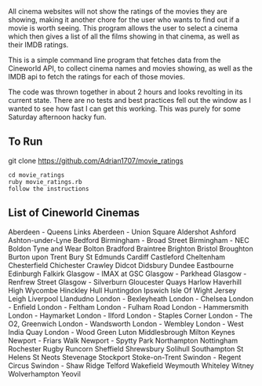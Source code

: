 All cinema websites will not show the ratings of the movies they are showing, making it another chore for the user who wants to find
out if a movie is worth seeing. This program allows the user to select a cinema which then gives a list of all the films
showing in that cinema, as well as their IMDB ratings.

This is a simple command line program that fetches data from the Cineworld API, to collect cinema names and movies showing, as well as the IMDB api to fetch the ratings for each of those movies.

The code was thrown together in about 2 hours and looks revolting in its current state. There are no tests and best practices fell out the
window as I wanted to see how fast I can get this working. This was purely for some Saturday afternoon hacky fun.

## To Run

git clone https://github.com/Adrian1707/movie_ratings
```
cd movie_ratings
ruby movie_ratings.rb
follow the instructions
```

## List of Cineworld Cinemas

Aberdeen - Queens Links
Aberdeen - Union Square
Aldershot
Ashford
Ashton-under-Lyne
Bedford
Birmingham - Broad Street
Birmingham - NEC
Boldon Tyne and Wear
Bolton
Bradford
Braintree
Brighton
Bristol
Broughton
Burton upon Trent
Bury St Edmunds
Cardiff
Castleford
Cheltenham
Chesterfield
Chichester
Crawley
Didcot
Didsbury
Dundee
Eastbourne
Edinburgh
Falkirk
Glasgow - IMAX at GSC
Glasgow - Parkhead
Glasgow - Renfrew Street
Glasgow - Silverburn
Gloucester Quays
Harlow
Haverhill
High Wycombe
Hinckley
Hull
Huntingdon
Ipswich
Isle Of Wight
Jersey
Leigh
Liverpool
Llandudno
London - Bexleyheath
London - Chelsea
London - Enfield
London - Feltham
London - Fulham Road
London - Hammersmith
London - Haymarket
London - Ilford
London - Staples Corner
London - The O2, Greenwich
London - Wandsworth
London - Wembley
London - West India Quay
London - Wood Green
Luton
Middlesbrough
Milton Keynes
Newport - Friars Walk
Newport - Spytty Park
Northampton
Nottingham
Rochester
Rugby
Runcorn
Sheffield
Shrewsbury
Solihull
Southampton
St Helens
St Neots
Stevenage
Stockport
Stoke-on-Trent
Swindon - Regent Circus
Swindon - Shaw Ridge
Telford
Wakefield
Weymouth
Whiteley
Witney
Wolverhampton
Yeovil
